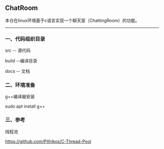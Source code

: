 ## ChatRoom



本仓在linux环境基于c语言实现一个聊天室（ChattingRoom）的功能。

------

### 一、代码组织目录
src -- 源代码

build --编译目录

docs -- 文档


### 二、环境准备

g++编译器安装

sudo apt install g++

### 三、参考

线程池

https://github.com/Pithikos/C-Thread-Pool
